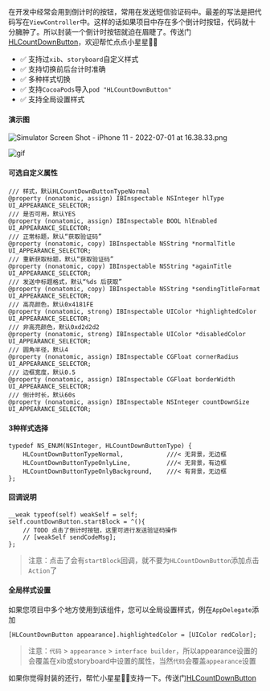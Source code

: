 在开发中经常会用到倒计时的按钮，常用在发送短信验证码中。最差的写法是把代码写在`ViewController`中。这样的话如果项目中存在多个倒计时按钮，代码就十分臃肿了。所以封装一个倒计时按钮就迫在眉睫了。传送门[HLCountDownButton](https://github.com/huangchangweng/HLCountDownButton)，欢迎帮忙点点小星星🌟🌟
- ✅ 支持过`xib`、`storyboard`自定义样式
- ✅ 支持切换前后台计时准确
- ✅ 多种样式切换
- ✅ 支持`CocoaPods`导入`pod "HLCountDownButton"`
- ✅ 支持全局设置样式
#### 演示图

![Simulator Screen Shot - iPhone 11 - 2022-07-01 at 16.38.33.png](https://p3-juejin.byteimg.com/tos-cn-i-k3u1fbpfcp/79cd3cf3d0e4436e9b570abc66e9708b~tplv-k3u1fbpfcp-watermark.image?)

![gif](https://p3-juejin.byteimg.com/tos-cn-i-k3u1fbpfcp/979f7f073c67473d83c7aaab1f1a4728~tplv-k3u1fbpfcp-zoom-1.image)
#### 可选自定义属性
```objc
/// 样式，默认HLCountDownButtonTypeNormal
@property (nonatomic, assign) IBInspectable NSInteger hlType UI_APPEARANCE_SELECTOR;
/// 是否可用，默认YES
@property (nonatomic, assign) IBInspectable BOOL hlEnabled UI_APPEARANCE_SELECTOR;
/// 正常标题，默认“获取验证码”
@property (nonatomic, copy) IBInspectable NSString *normalTitle UI_APPEARANCE_SELECTOR;
/// 重新获取标题，默认“获取验证码”
@property (nonatomic, copy) IBInspectable NSString *againTitle UI_APPEARANCE_SELECTOR;
/// 发送中标题格式，默认“%ds 后获取”
@property (nonatomic, copy) IBInspectable NSString *sendingTitleFormat UI_APPEARANCE_SELECTOR;
/// 高亮颜色，默认0x4181FE
@property (nonatomic, strong) IBInspectable UIColor *highlightedColor UI_APPEARANCE_SELECTOR;
/// 非高亮颜色，默认0xd2d2d2
@property (nonatomic, strong) IBInspectable UIColor *disabledColor UI_APPEARANCE_SELECTOR;
/// 圆角半径，默认4
@property (nonatomic, assign) IBInspectable CGFloat cornerRadius UI_APPEARANCE_SELECTOR;
/// 边框宽度，默认0.5
@property (nonatomic, assign) IBInspectable CGFloat borderWidth UI_APPEARANCE_SELECTOR;
/// 倒计时长，默认60s
@property (nonatomic, assign) IBInspectable NSInteger countDownSize UI_APPEARANCE_SELECTOR;
```
#### 3种样式选择
``` objc
typedef NS_ENUM(NSInteger, HLCountDownButtonType) {
    HLCountDownButtonTypeNormal,            ///< 无背景，无边框
    HLCountDownButtonTypeOnlyLine,          ///< 无背景，有边框
    HLCountDownButtonTypeOnlyBackground,    ///< 有背景，无边框
};
```
#### 回调说明
``` objc
__weak typeof(self) weakSelf = self;
self.countDownButton.startBlock = ^(){
    // TODO 点击了倒计时按钮，这里可进行发送验证码操作
    // [weakSelf sendCodeMsg];
};
```
> 注意：点击了会有`startBlock`回调，就不要为`HLCountDownButton`添加点击`Action`了

#### 全局样式设置

如果您项目中多个地方使用到该组件，您可以全局设置样式，例在`AppDelegate`添加

``` objc
[HLCountDownButton appearance].highlightedColor = [UIColor redColor];
```

> 注意：`代码` > `appearance` > `interface builder`，所以appearance设置的会覆盖在xib或storyboard中设置的属性，当然`代码`会覆盖`appearance`设置

如果你觉得封装的还行，帮忙小星星🌟🌟支持一下。传送门[HLCountDownButton](https://github.com/huangchangweng/HLCountDownButton)